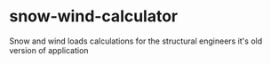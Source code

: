 # snow-wind-calculator
Snow and wind loads calculations for the structural engineers
it's old version of application
